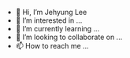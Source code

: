 - 👋 Hi, I’m Jehyung Lee
- 👀 I’m interested in ...
- 🌱 I’m currently learning ...
- 💞️ I’m looking to collaborate on ...
- 📫 How to reach me ...

<!---
PingpingPapa/PingpingPapa is a ✨ special ✨ repository because its `README.md` (this file) appears on your GitHub profile.
You can click the Preview link to take a look at your changes.
--->
